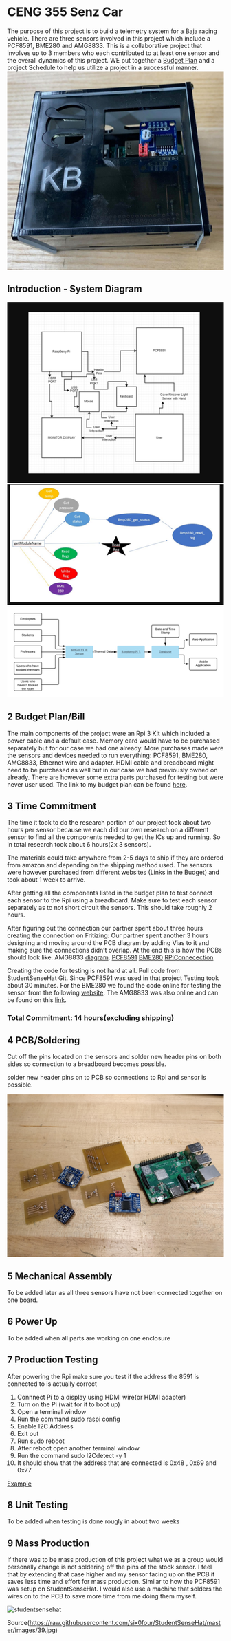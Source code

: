 # CENG 355 Senz Car

The purpose of this project is to build a telemetry system for a Baja racing vehicle. There are three sensors involved in this project which include a PCF8591, BME280 and AMG8833. This is a collaborative project that involves up to 3 members who each contributed to at least one sensor and the overall dynamics of this project. WE put together a [Budget Plan](https://github.com/KogulB/CENG355Project/blob/master/documentation/Budget.xlsx) and a project Schedule to help us utilize a project in a successful manner.
![PiEnclousre](https://raw.githubusercontent.com/KogulB/KogulBCENG317Project/master/Images/PiEnclosure.jpg)

## Introduction - System Diagram

![SystemDiagram1](https://raw.githubusercontent.com/KogulB/CENG355Project/master/Hardware/SystemDiagram1.PNG)
![SystemDiagram2](https://raw.githubusercontent.com/KogulB/CENG355Project/master/Hardware/SystemDiagram2.PNG)
![SystemDiagram3](https://raw.githubusercontent.com/KogulB/CENG355Project/master/documentation/AMG8833%20System%20Diagram.png)
## 2 Budget Plan/Bill

The main components of the project were an Rpi 3 Kit which included a power cable and a default case. Memory card would have to be purchased separately but for our case we had one already. More purchases made were the sensors and devices needed to run everything: PCF8591, BME280, AMG8833, Ethernet wire and adapter. HDMI cable and breadboard might need to be purchased as well but in our case we had previously owned on already. There are however some extra parts purchased for testing but were never user used. The link to my budget plan can be found [here](https://github.com/KogulB/CENG355Project/blob/master/documentation/Budget.xlsx).

## 3 Time Commitment 

The time it took to do the research portion of our project took about two hours per sensor because  we each did our own research on a different sensor to find all the components needed to get the ICs up and running. So in total research took about 6 hours(2x 3 sensors).

The materials could take anywhere from 2-5 days to ship if they are ordered from amazon and depending on the shipping method used. The sensors were however purchased from different websites (Links in the Budget) and took about 1 week to arrive.

After getting all the components listed in the budget plan to test connect each sensor to the Rpi using a breadboard. Make sure to test each sensor separately as to not short circuit the sensors. This should take roughly 2 hours. 

After figuring out the connection our partner spent about three hours creating the connection on Fritizing: Our partner spent another 3 hours designing and moving around the PCB diagram by adding Vias to it and making sure the connections didn’t overlap. At the end this is how the PCBs should look like.
AMG8833 [diagram](https://raw.githubusercontent.com/KogulB/CENG355Project/master/Hardware/Pictures/AMG8833%20PCB%20Fritzing%20Screenshot.PNG).
[PCF8591](https://raw.githubusercontent.com/KogulB/CENG355Project/master/Hardware/Pictures/PCF8591%20PCB%20Fritzing%20Screenshot.PNG)
[BME280](https://raw.githubusercontent.com/KogulB/CENG355Project/master/Hardware/Pictures/BME280%20PCB%20Fritzing%20Screenshot.PNG)
[RPiConnecection](https://raw.githubusercontent.com/KogulB/CENG355Project/master/Hardware/Pictures/Main%20Board%20PCB%20Fritzing%20Screenshot.PNG)

Creating the code for testing is not hard at all. Pull code from StudentSenseHat Git. Since PCF8591 was used in that project Testing took about 30 minutes. For the BME280 we found the code online for testing the sensor from the following [website](https://github.com/adafruit/Adafruit_CircuitPython_BME280/blob/master/examples/bme280_simpletest.py). The AMG8833 was also online and can be found on this [link](https://github.com/adafruit/Adafruit_CircuitPython_AMG88xx/blob/master/examples/amg88xx_simpletest.py). 

### Total Commitment: 14 hours(excluding shipping)

## 4 PCB/Soldering

Cut off the pins located on the sensors and solder new header pins on both sides so connection to a breadboard becomes possible. 

solder new header pins on to PCB so connections to Rpi and sensor is possible. 

![SolderedParts](https://raw.githubusercontent.com/KogulB/CENG355Project/master/Hardware/Pictures/All%20Hardware.jpg)

## 5 Mechanical Assembly

To be added later as all three sensors have not been connected together on one board.

## 6 Power Up

To be added when all parts are working on one enclosure

## 7 Production Testing

After powering the Rpi make sure you test if the address the 8591 is connected to is actually correct

 1. Connnect Pi to a display using HDMI wire(or HDMI adapter)
 2. Turn on the Pi (wait for it to boot up)
 3. Open a terminal window
 4. Run the command sudo raspi config
 5. Enable I2C Address
 6. Exit out
 7. Run sudo reboot
 8. After reboot open another terminal window
 9. Run the command  sudo I2Cdetect -y 1
 10. It should show that the address that are connected is 0x48 , 0x69 and 0x77

[Example](https://raw.githubusercontent.com/KogulB/KogulBCENG317Project/master/Images/Assigned.PNG)

## 8 Unit Testing

To be added when testing is done rougly in about two weeks

## 9  Mass Production

If there was to be mass production of this project what we as a group would personally change is not soldering off the pins of the stock sensor. I feel that by extending that case higher and my sensor facing up on the PCB it saves less time and effort for mass production. Similar to how the PCF8591 was setup on StudentSenseHat. I would also use a machine that solders the wires on to the PCB to save more time from me doing them myself.

![studentsensehat](https://raw.githubusercontent.com/six0four/StudentSenseHat/master/images/39.jpg)

Source(https://raw.githubusercontent.com/six0four/StudentSenseHat/master/images/39.jpg)

